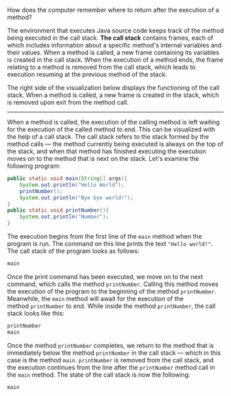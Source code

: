 How does the computer remember where to return after the execution of a method?

The environment that executes Java source code keeps track of the method being executed in the call stack. **The call stack** contains frames, each of which includes information about a specific method's internal variables and their values. When a method is called, a new frame containing its variables is created in the call stack. When the execution of a method ends, the frame relating to a method is removed from the call stack, which leads to execution resuming at the previous method of the stack.

The right side of the visualization below displays the functioning of the call stack. When a method is called, a new frame is created in the stack, which is removed upon exit from the method call.

--------------------------------------------------------------------


When a method is called, the execution of the calling method is left waiting for the execution of the called method to end. This can be visualized with the help of a call stack. The call stack refers to the stack formed by the method calls — the method currently being executed is always on the top of the stack, and when that method has finished executing the execution moves on to the method that is next on the stack. Let's examine the following program:
```Java
public static void main(String[] args){
	System.out.println("Hello World");
	printNumber();
	System.out.println("Bye bye world!");
}
public static void printNumber(){
	System.out.println("Number");
}
```

The execution begins from the first line of the `main` method when the program is run. The command on this line prints the text `"Hello world!"`. The call stack of the program looks as follows:
```Java
main
```

Once the print command has been executed, we move on to the next command, which calls the method `printNumber`. Calling this method moves the execution of the program to the beginning of the method `printNumber`. Meanwhile, the `main` method will await for the execution of the method `printNumber` to end. While inside the method `printNumber`, the call stack looks like this:

```Java
printNumber
main
```

Once the method `printNumber` completes, we return to the method that is immediately below the method `printNumber` in the call stack — which in this case is the method `main`. `printNumber` is removed from the call stack, and the execution continues from the line after the `printNumber` method call in the `main` method. The state of the call stack is now the following:

```Java
main
```